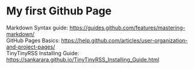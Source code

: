# My first Github Page

Markdown Syntax guide: https://guides.github.com/features/mastering-markdown/  
GitHub Pages Basics: https://help.github.com/articles/user-organization-and-project-pages/  
TinyTinyRSS Installing Guide: https://sankarara.github.io/TinyTinyRSS_Installing_Guide.html  
